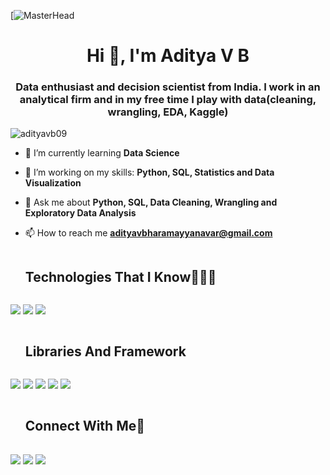 [![MasterHead](https://as1.ftcdn.net/v2/jpg/02/42/83/38/1000_F_242833857_rsLAXVpWoSsKMOt9n5BCb4IRdNRupQ8X.jpg)
<h1 align="center">Hi 👋, I'm Aditya V B</h1>
<h3 align="center">Data enthusiast and decision scientist from India. I work in an analytical firm and in my free time I play with data(cleaning, wrangling, EDA, Kaggle)</h3>




<p align="left"> <img src="https://komarev.com/ghpvc/?username=adityavb09&label=Profile%20views&color=0e75b6&style=flat" alt="adityavb09" /> </p>

- 🌱 I’m currently learning **Data Science**

- 👯 I’m working on my skills: **Python, SQL, Statistics and Data Visualization**

- 💬 Ask me about **Python, SQL, Data Cleaning, Wrangling and Exploratory Data Analysis**

- 📫 How to reach me **adityavbharamayyanavar@gmail.com**



<div id="user-content-toc">
  <ul align="left">
    <summary><h2 style="display: inline-block">Technologies That I Know👨🏻‍💻</h2></summary>
  </ul>
</div>
<!--tech stack icons-->
<p align="left">
 
  <img src="https://img.shields.io/badge/python-3670A0?style=for-the-badge&logo=python&logoColor=ffdd54" />
   <img src="https://img.shields.io/badge/mysql-%2300f.svg?style=for-the-badge&logo=mysql&logoColor=white" />
   <img src="https://img.shields.io/badge/c-%2300599C.svg?style=for-the-badge&logo=c&logoColor=white" />
    
</p>
<div id="user-content-toc">
  <ul align="left">
    <summary><h2 style="display: inline-block">Libraries And Framework</h2></summary>
  </ul>
</div>
<p align="left"> 
   <img src="https://img.shields.io/badge/pandas-%23150458.svg?style=for-the-badge&logo=pandas&logoColor=white" />
   <img src="https://img.shields.io/badge/numpy-%23013243.svg?style=for-the-badge&logo=numpy&logoColor=white" />
   <img src="https://img.shields.io/badge/Matplotlib-%23ffffff.svg?style=for-the-badge&logo=Matplotlib&logoColor=black" />
   <img src="https://img.shields.io/badge/SciPy-%230C55A5.svg?style=for-the-badge&logo=scipy&logoColor=%white" />
   <img src="https://img.shields.io/badge/Plotly-%233F4F75.svg?style=for-the-badge&logo=plotly&logoColor=white" />
      
</p>




<div id="user-content-toc">
  <ul align="left">
    <summary><h2 style="display: inline-block">Connect With Me🤝</h2></summary>
  </ul>
</div>

<!--icons and links-->
<p align="left">
<a href="https://www.linkedin.com/in/aditya-vb0911/" target="blank"><img align="center" src="https://img.shields.io/badge/linkedin-%230077B5.svg?style=for-the-badge&logo=linkedin&logoColor=white" /></a>
<a href="https://www.kaggle.com/adityavb0911" target="blank"><img align="center" src="https://img.shields.io/badge/Kaggle-035a7d?style=for-the-badge&logo=kaggle&logoColor=white" /></a> 
<a href="" target="blank"><img align="center" src="https://img.shields.io/badge/Medium-12100E?style=for-the-badge&logo=medium&logoColor=white" /></a>

  
</p>




